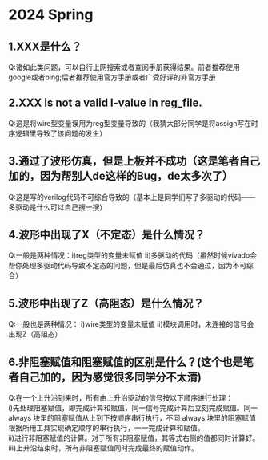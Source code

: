 # 2024 Spring

## 1.XXX是什么？  
Q:诸如此类问题，可以自行上网搜索或者查阅手册获得结果。前者推荐使用google或者bing;后者推荐使用官方手册或者广受好评的非官方手册

## 2.XXX is not a valid l-value in reg_file.  
Q:这是将wire型变量误用为reg型变量导致的（我猜大部分同学是将assign写在时序逻辑里导致了该问题的发生）  

## 3.通过了波形仿真，但是上板并不成功（这是笔者自己加的，因为帮别人de这样的Bug，de太多次了）  
Q:这是写的verilog代码不可综合导致的（基本上是同学们写了多驱动的代码——多驱动是什么可以自己搜一搜）  

## 4.波形中出现了X（不定态）是什么情况？  
Q:一般是两种情况：i)reg类型的变量未赋值 ii)多驱动的代码（虽然时候vivado会帮你处理多驱动代码导致不定态的问题，但是最后仿真也不会通过，因为不可综合）

## 5.波形中出现了Z（高阻态）是什么情况？  
Q:一般也是两种情况： i)wire类型的变量未赋值 ii)模块调用时，未连接的信号会出现Z（高阻态）  

## 6.非阻塞赋值和阻塞赋值的区别是什么？(这个也是笔者自己加的，因为感觉很多同学分不太清)  
Q:在一个上升沿到来时，所有由上升沿驱动的信号按以下顺序进行处理：  
i)先处理阻塞赋值，即完成计算和赋值，同一信号完成计算后立刻完成赋值。同一 always 块里的阻塞赋值从上到下按顺序串行执行，不同 always 块里的阻塞赋值根据所用工具实现确定顺序的串行执行，一一完成计算和赋值。  
ii)进行非阻塞赋值的计算。对于所有非阻塞赋值，其等式右侧的值都同时计算好。  
iii)上升沿结束时，所有非阻塞赋值同时完成最终的赋值动作。

